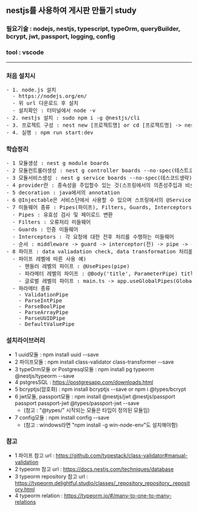 ## nestjs를 사용하여 게시판 만들기 study

### 필요기술 : nodejs, nestjs, typescript, typeOrm, queryBuilder, bcrypt, jwt, passport, logging, config
### tool : vscode

***

### 처음 설치시
<pre>
- 1. node.js 설치
  - https://nodejs.org/en/
  - 위 url 다운로드 후 설치
  - 설치확인 : 터미널에서 node -v
- 2. nestjs 설치 : sudo npm i -g @nestjs/cli
- 3. 프로젝트 구성 : nest new [프로젝트명] or cd [프로젝트명] -> nest new .
- 4. 실행 : npm run start:dev
</pre>

### 학습정리
<pre>
- 1 모듈생성 : nest g module boards
- 2 모듈컨트롤러생성 : nest g controller boards --no-spec(테스트코드생략))
- 3 모듈서비스생성 : nest g service boards --no-spec(테스코드생략)
- 4 provider란 : 종속성을 주입할수 있는 것(스프링에서의 의존성주입과 비슷)
- 5 decoration : java에서의 annotation
- 6 @Injectable은 서비스단에서 사용할 수 있으며 스프링에서의 @Service 하고 유사함. @Inectable의 사용된 모듈(서비스)는 애플리케이션 전체에서 사용가능함.
- 7 미들웨어 종류 : Pipes(파이프), Filters, Guards, Interceptors
  - Pipes : 유효성 검사 및 페이로드 변환
  - Filters : 오류처리 미들웨어
  - Guards : 인증 미들웨어
  - Interceptors : 각 요청에 대한 전후 처리를 수행하는 미들웨어
  - 순서 : middleware -> guard -> interceptor(전) -> pipe -> controller -> service -> controller -> interceptor(후) -> filter -> 클라이언트
- 8 파이프 : data valiadation check, data transformation 처리를 함
  - 파이프 레벨에 따른 사용 예)
    - 핸들러 레벨의 파이프 : @UsePipes(pipe)
    - 파라메터 레벨의 파이프 : @Body('title', ParameterPipe) title,
    - 글로벌 레벨의 파이프 : main.ts -> app.useGlobalPipes(GlobalPipes);
  - 파라메터 종류
    - ValidationPipe
    - ParseIntPipe
    - ParseBoolPipe
    - ParseArrayPipe
    - ParseUUIDPipe
    - DefaultValuePipe
</pre>

### 설치라이브러리
- 1 uuid모듈 : npm install uuid --save
- 2 파이프모듈 : npm install class-validator class-transformer --save
- 3 typeOrm모듈 or Postgresql모듈 : npm install pg typeorm @nestjs/typeorm --save
- 4 pstgresSQL : https://postgresapp.com/downloads.html
- 5 bcryptjs(암호화) : npm install bcryptjs --save or npm i @types/bcrypt
- 6 jwt모듈, passport모듈 : npm install @nestjs/jwt @nestjs/passport passport passport-jwt @types/passport-jwt --save
  - (참고 : "@types/" 시작되는 모듈은 타입이 정의된 모듈임)
- 7 config모듈 : npm install config --save
  - (참고 : windows라면 "npm install -g win-node-env"도 설치해야함)

### 참고
- 1 파이프 참고 url : https://github.com/typestack/class-validator#manual-validation
- 2 typeorm 참고 url : https://docs.nestjs.com/techniques/database
- 3 typeorm repository 참고 url : https://typeorm.delightful.studio/classes/_repository_repository_.repository.html
- 4 typeorm relation : https://typeorm.io/#/many-to-one-to-many-relations

